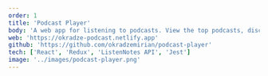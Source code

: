 ```yaml
---
order: 1
title: 'Podcast Player'
body: 'A web app for listening to podcasts. View the top podcasts, discover new podcasts, get detailed information and recommendations.'
web: 'https://okradze-podcast.netlify.app'
github: 'https://github.com/okradzemirian/podcast-player'
tech: ['React', 'Redux', 'ListenNotes API', 'Jest']
image: '../images/podcast-player.png'
---
```

